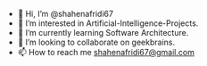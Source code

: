 - 👋 Hi, I’m @shahenafridi67
- 👀 I’m interested in Artificial-Intelligence-Projects.
- 🌱 I’m currently learning Software Architecture.
- 💞️ I’m looking to collaborate on geekbrains.
- 📫 How to reach me shahenafridi67@gmail.com

<!---
shahenafridi67/shahenafridi67 is a ✨ special ✨ repository because its `README.md` (this file) appears on your GitHub profile.
You can click the Pr
